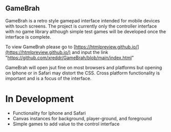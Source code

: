 ## GameBrah

GameBrah is a retro style gamepad interface intended for mobile devices with touch screens. The project is currently only the controller interface with no game library although simple test games will be developed once the interface is complete.  
  
To view GameBrah please go to [https://htmlpreview.github.io/](https://htmlpreview.github.io/) and input the link "https://github.com/xreddr/GameBrah/blob/main/index.html"  
  
GameBrah will open jsut fine on most browsers and platforms but opening on Iphone or in Safari may distort the CSS. Cross platform functionality is important and is a focus of the interface.

# In Development

- Functionality for Iphone and Safari
- Canvas instances for background, player-ground, and foreground
- Simple games to add value to the control interface